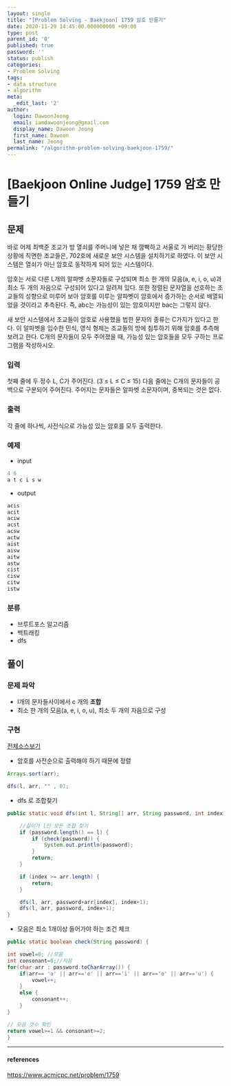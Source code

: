 ```yaml
---
layout: single
title: "[Problem Solving - Baekjoon] 1759 암호 만들기"
date: 2020-11-29 14:45:00.000000000 +09:00
type: post
parent_id: '0'
published: true
password: ''
status: publish
categories:
- Problem Solving
tags:
- data structure
- algorithm
meta:
  _edit_last: '2'
author:
  login: DawoonJeong
  email: iamdawoonjeong@gmail.com
  display_name: Dawoon Jeong
  first_name: Dawoon
  last_name: Jeong
permalink: "/algorithm-problem-solving-baekjoon-1759/"
---
```

# [Baekjoon Online Judge] 1759 암호 만들기

## 문제
바로 어제 최백준 조교가 방 열쇠를 주머니에 넣은 채 깜빡하고 서울로 가 버리는 황당한 상황에 직면한 조교들은, 702호에 새로운 보안 시스템을 설치하기로 하였다. 이 보안 시스템은 열쇠가 아닌 암호로 동작하게 되어 있는 시스템이다.

암호는 서로 다른 L개의 알파벳 소문자들로 구성되며 최소 한 개의 모음(a, e, i, o, u)과 최소 두 개의 자음으로 구성되어 있다고 알려져 있다. 또한 정렬된 문자열을 선호하는 조교들의 성향으로 미루어 보아 암호를 이루는 알파벳이 암호에서 증가하는 순서로 배열되었을 것이라고 추측된다. 즉, abc는 가능성이 있는 암호이지만 bac는 그렇지 않다.

새 보안 시스템에서 조교들이 암호로 사용했을 법한 문자의 종류는 C가지가 있다고 한다. 이 알파벳을 입수한 민식, 영식 형제는 조교들의 방에 침투하기 위해 암호를 추측해 보려고 한다. C개의 문자들이 모두 주어졌을 때, 가능성 있는 암호들을 모두 구하는 프로그램을 작성하시오.

### 입력
첫째 줄에 두 정수 L, C가 주어진다. (3 ≤ L ≤ C ≤ 15) 다음 줄에는 C개의 문자들이 공백으로 구분되어 주어진다. 주어지는 문자들은 알파벳 소문자이며, 중복되는 것은 없다.

### 출력
각 줄에 하나씩, 사전식으로 가능성 있는 암호를 모두 출력한다.

### 예제

- input

```java
4 6
a t c i s w
```

- output

```java
acis
acit
aciw
acst
acsw
actw
aist
aisw
aitw
astw
cist
cisw
citw
istw
```

### 분류
- 브루트포스 알고리즘
- 백트래킹
- dfs

## 풀이

### 문제 파악
- l개의 문자들사이에서 c 개의 **조합**
- 최소 한 개의 모음(a, e, i, o, u), 최소 두 개의 자음으로 구성

### 구현

[전체소스보기](https://github.com/devvoon/java-datastructure-algorithm/blob/master/java-algorithm-problem-solving/src/baekjoon/problem1759/Main.java)


- 암호를 사전순으로 출력해야 하기 때문에 정렬

```java   
Arrays.sort(arr);

dfs(l, arr, "" , 0);
```

- dfs 로 조합찾기

```java
public static void dfs(int l, String[] arr, String password, int index) {

	//길이가 l인 모든 조합 찾기  
	if (password.length() == l) {
	    if (check(password)) {
	        System.out.println(password);
	    }
	    return;
	}

	if (index >= arr.length) {
	    return;
	}

	dfs(l, arr, password+arr[index], index+1);
	dfs(l, arr, password, index+1);
}
```

- 모음은 최소 1개이상 들어가야 하는 조건 체크

```java
public static boolean check(String password) {

int vowel=0; //모음
int consonant=0;//자음
for(char arr : password.toCharArray()) {
    if(arr== 'a' || arr=='e' || arr=='i' || arr=='o' || arr=='u') {
        vowel++;
    }
    else {
        consonant++;
    }
}

// 모음 갯수 확인
return vowel>=1 && consonant>=2;
}

```

---

#### references
<https://www.acmicpc.net/problem/1759>

